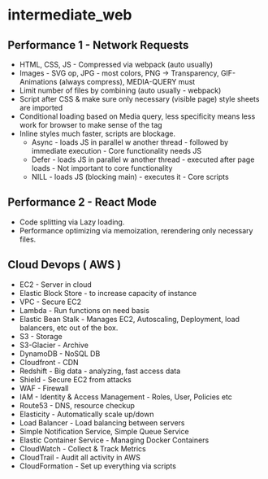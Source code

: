 # intermediate_web

## Performance 1 - Network Requests

* HTML, CSS, JS - Compressed via webpack (auto usually)
* Images - SVG op, JPG - most colors, PNG -> Transparency, GIF- Animations (always compress), MEDIA-QUERY must
* Limit number of files by combining (auto usually - webpack)
* Script after CSS & make sure only necessary (visible page) style sheets are imported
* Conditional loading based on Media query, less specificity means less work for browser to make sense of the tag
* Inline styles much faster, scripts are blockage.
  * Async - loads JS in parallel w another thread - followed by immediate execution - Core functionality needs JS
  * Defer - loads JS in parallel w another thread - executed after page loads -  Not important to core functionality
  * NILL - loads JS (blocking main) - executes it - Core scripts

## Performance 2 - React Mode

* Code splitting via Lazy loading.
* Performance optimizing via memoization, rerendering only necessary files.

## Cloud Devops ( AWS )

* EC2 - Server in cloud
* Elastic Block Store - to increase capacity of instance
* VPC - Secure EC2
* Lambda - Run functions on need basis
* Elastic Bean Stalk - Manages EC2, Autoscaling, Deployment, load balancers, etc out of the box.
* S3 - Storage
* S3-Glacier - Archive
* DynamoDB - NoSQL DB
* Cloudfront - CDN
* Redshift - Big data - analyzing, fast access data
* Shield - Secure EC2 from attacks
* WAF - Firewall
* IAM - Identity & Access Management - Roles, User, Policies etc
* Route53 - DNS, resource checkup
* Elasticity - Automatically scale up/down
* Load Balancer - Load balancing between servers
* Simple Notification Service, Simple Queue Service
* Elastic Container Service - Managing Docker Containers
* CloudWatch - Collect & Track Metrics
* CloudTrail - Audit all activity in AWS
* CloudFormation - Set up everything via scripts
